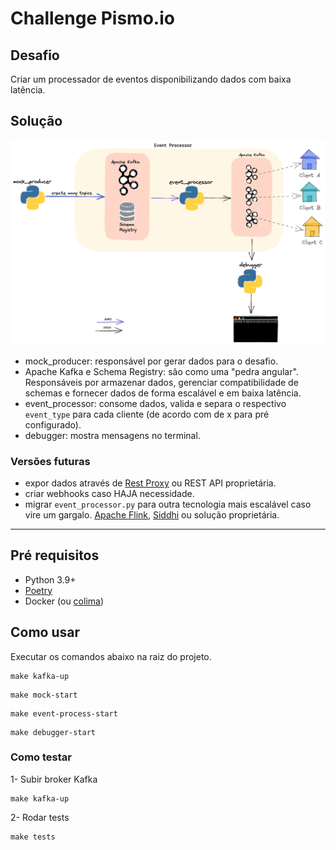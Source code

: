 # Challenge Pismo.io

## Desafio
Criar um processador de eventos disponibilizando dados com baixa latência.



## Solução

![arquitetura](event_processor.png)

- mock_producer: responsável por gerar dados para o desafio.
- Apache Kafka e Schema Registry: são como uma "pedra angular". Responsáveis por armazenar dados, gerenciar compatibilidade de schemas e fornecer dados de forma escalável e em baixa latência.
- event_processor: consome dados, valida e separa o respectivo `event_type` para cada cliente (de acordo com de x para pré configurado).
- debugger: mostra mensagens no terminal.

### Versões futuras
- expor dados através de [Rest Proxy](https://docs.confluent.io/platform/current/kafka-rest/index.html) ou REST API proprietária.
- criar webhooks caso HAJA necessidade.
- migrar `event_processor.py` para outra tecnologia mais escalável caso vire um gargalo. [Apache Flink](https://flink.apache.org/), [Siddhi](https://siddhi.io/) ou solução proprietária.

----

## Pré requisitos
- Python 3.9+
- [Poetry](https://python-poetry.org/docs/)
- Docker (ou [colima](https://github.com/abiosoft/colima))

## Como usar
Executar os comandos abaixo na raiz do projeto.

```shell
make kafka-up 
```

```shell
make mock-start
```

```shell
make event-process-start
```

```shell
make debugger-start
```

### Como testar
1- Subir broker Kafka

```shell
make kafka-up 
```

2- Rodar tests

```shell
make tests
```